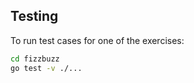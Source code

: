 ## Testing

To run test cases for one of the exercises:

```bash
cd fizzbuzz
go test -v ./...
```
&NewLine;
